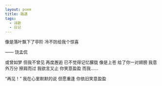 ```yaml
---
layout: poem
title: 路遇
tags:
  - 诗歌
  - 日记
---
```

像是落叶飘下了亭阶
冷不防给我个惊喜

—— 饶孟侃


或曾如梦 
但我不曾见 
再度邂逅 
已不觉得记忆朦胧 
像是上苍 
给了你一对翅膀 
我意外万分 
擦肩而过 
我欲言又止 
你笑意盈盈 
而我......

“再见！” 
我在心里默默的说 
但愿重逢 
你依旧笑意盈盈
